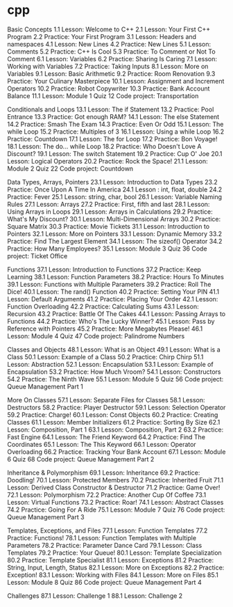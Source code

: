 # cpp

Basic Concepts
1.1 Lesson: Welcome to C++
2.1 Lesson: Your First C++ Program
2.2 Practice: Your First Program
3.1 Lesson: Headers and namespaces
4.1 Lesson: New Lines
4.2 Practice: New Lines
5.1 Lesson: Comments
5.2 Practice: C++ Is Cool
5.3 Practice: To Comment or Not To Comment
6.1 Lesson: Variables
6.2 Practice: Sharing Is Caring
7.1 Lesson: Working with Variables
7.2 Practice: Taking Inputs
8.1 Lesson: More on Variables
9.1 Lesson: Basic Arithmetic
9.2 Practice: Room Renovation
9.3 Practice: Your Culinary Masterpiece
10.1 Lesson: Assignment and Increment Operators
10.2 Practice: Robot Copywriter
10.3 Practice: Bank Account Balance
11.1 Lesson: Module 1 Quiz
12 Code project: Transportation

Conditionals and Loops
13.1 Lesson: The if Statement
13.2 Practice: Pool Entrance
13.3 Practice: Got enough RAM?
14.1 Lesson: The else Statement
14.2 Practice: Smash The Exam
14.3 Practice: Even Or Odd
15.1 Lesson: The while Loop
15.2 Practice: Multiples of 3
16.1 Lesson: Using a while Loop
16.2 Practice: Countdown
17.1 Lesson: The for Loop
17.2 Practice: Bon Voyage!
18.1 Lesson: The do... while Loop
18.2 Practice: Who Doesn't Love A Discount?
19.1 Lesson: The switch Statement
19.2 Practice: Cup O' Joe
20.1 Lesson: Logical Operators
20.2 Practice: Rock the Space!
21.1 Lesson: Module 2 Quiz
22 Code project: Countdown


Data Types, Arrays, Pointers
23.1 Lesson: Introduction to Data Types
23.2 Practice: Once Upon A Time In America
24.1 Lesson : int, float, double
24.2 Practice: Fever
25.1 Lesson: string, char, bool
26.1 Lesson: Variable Naming Rules
27.1 Lesson: Arrays
27.2 Practice: First, fifth and last
28.1 Lesson: Using Arrays in Loops
29.1 Lesson: Arrays in Calculations
29.2 Practice: What's My Discount?
30.1 Lesson: Multi-Dimensional Arrays
30.2 Practice: Square Matrix
30.3 Practice: Movie Tickets
31.1 Lesson: Introduction to Pointers
32.1 Lesson: More on Pointers
33.1 Lesson: Dynamic Memory
33.2 Practice: Find The Largest Element
34.1 Lesson: The sizeof() Operator
34.2 Practice: How Many Employees?
35.1 Lesson: Module 3 Quiz
36 Code project: Ticket Office


Functions
37.1 Lesson: Introduction to Functions
37.2 Practice: Keep Learning
38.1 Lesson: Function Parameters
38.2 Practice: Hours To Minutes
39.1 Lesson: Functions with Multiple Parameters
39.2 Practice: Roll The Dice!
40.1 Lesson: The rand() Function
40.2 Practice: Setting Your PIN
41.1 Lesson: Default Arguments
41.2 Practice: Placing Your Order
42.1 Lesson: Function Overloading
42.2 Practice: Calculating Sums
43.1 Lesson: Recursion
43.2 Practice: Battle Of The Cakes
44.1 Lesson: Passing Arrays to Functions
44.2 Practice: Who's The Lucky Winner?
45.1 Lesson: Pass by Reference with Pointers
45.2 Practice: More Megabytes Please!
46.1 Lesson: Module 4 Quiz
47 Code project: Palindrome Numbers

Classes and Objects
48.1 Lesson: What is an Object
49.1 Lesson: What is a Class
50.1 Lesson: Example of a Class
50.2 Practice: Chirp Chirp
51.1 Lesson: Abstraction
52.1 Lesson: Encapsulation
53.1 Lesson: Example of Encapsulation
53.2 Practice: How Much Vroom?
54.1 Lesson: Constructors
54.2 Practice: The Ninth Wave
55.1 Lesson: Module 5 Quiz
56 Code project: Queue Management Part 1


More On Classes
57.1 Lesson: Separate Files for Classes
58.1 Lesson: Destructors
58.2 Practice: Player Destructor
59.1 Lesson: Selection Operator
59.2 Practice: Charge!
60.1 Lesson: Const Objects
60.2 Practice: Creating Classes
61.1 Lesson: Member Initializers
61.2 Practice: Sorting By Size
62.1 Lesson: Composition, Part 1
63.1 Lesson: Composition, Part 2
63.2 Practice: Fast Engine
64.1 Lesson: The Friend Keyword
64.2 Practice: Find The Coordinates
65.1 Lesson: The This Keyword
66.1 Lesson: Operator Overloading
66.2 Practice: Tracking Your Bank Account
67.1 Lesson: Module 6 Quiz
68 Code project: Queue Management Part 2

Inheritance & Polymorphism
69.1 Lesson: Inheritance
69.2 Practice: Doodling!
70.1 Lesson: Protected Members
70.2 Practice: Inherited Fruit
71.1 Lesson: Derived Class Constructor & Destructor
71.2 Practice: Game Over!
72.1 Lesson: Polymorphism
72.2 Practice: Another Cup Of Coffee
73.1 Lesson: Virtual Functions
73.2 Practice: Roar!
74.1 Lesson: Abstract Classes
74.2 Practice: Going For A Ride
75.1 Lesson: Module 7 Quiz
76 Code project: Queue Management Part 3


Templates, Exceptions, and Files
77.1 Lesson: Function Templates
77.2 Practice: Functions!
78.1 Lesson: Function Templates with Multiple Parameters
78.2 Practice: Parameter Dance Card
79.1 Lesson: Class Templates
79.2 Practice: Your Queue!
80.1 Lesson: Template Specialization
80.2 Practice: Template Specialist
81.1 Lesson: Exceptions
81.2 Practice: String, Input, Length, Status
82.1 Lesson: More on Exceptions
82.2 Practice: Exception!
83.1 Lesson: Working with Files
84.1 Lesson: More on Files
85.1 Lesson: Module 8 Quiz
86 Code project: Queue Management Part 4

Challenges
87.1 Lesson: Challenge 1
88.1 Lesson: Challenge 2
